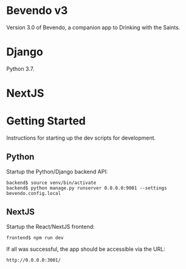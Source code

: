 # Bevendo v3

Version 3.0 of Bevendo, a companion app to Drinking with the Saints.

# Django

Python 3.7.

# NextJS

# Getting Started

Instructions for starting up the dev scripts for development.

## Python

Startup the Python/Django backend API:

    backend$ source venv/bin/activate
    backend$ python manage.py runserver 0.0.0.0:9001 --settings bevendo.config.local

## NextJS

Startup the React/NextJS frontend:

    frontend$ npm run dev

If all was successful, the app should be accessible via the URL:

    http://0.0.0.0:3001/